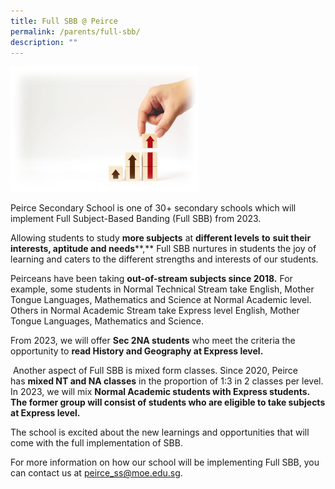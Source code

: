 ```yaml
---
title: Full SBB @ Peirce
permalink: /parents/full-sbb/
description: ""
---
```

![](/images/Picture1-300x201.png)

Peirce Secondary School is one of 30+ secondary schools which will implement Full Subject-Based Banding (Full SBB) from 2023.

Allowing students to study **more subjects** at **different levels** **to** **suit their interests, aptitude and needs****,** Full SBB nurtures in students the joy of learning and caters to the different strengths and interests of our students.

Peirceans have been taking **out-of-stream subjects since 2018.** For example, some students in Normal Technical Stream take English, Mother Tongue Languages, Mathematics and Science at Normal Academic level. Others in Normal Academic Stream take Express level English, Mother Tongue Languages, Mathematics and Science.

From 2023, we will offer **Sec 2NA students** who meet the criteria the opportunity to **read History and Geography at Express level.**

 Another aspect of Full SBB is mixed form classes. Since 2020, Peirce has **mixed NT and NA classes** in the proportion of 1:3 in 2 classes per level. In 2023, we will mix **Normal Academic students with Express students. The former group will consist of students who are eligible to take subjects at Express level.**

The school is excited about the new learnings and opportunities that will come with the full implementation of SBB.

For more information on how our school will be implementing Full SBB, you can contact us at [peirce\_ss@moe.edu.sg](mailto:peirce_ss@moe.edu.sg).